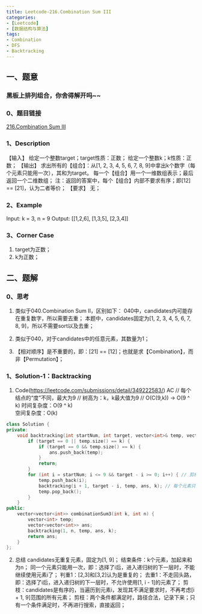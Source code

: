 ```yaml
---
title: Leetcode-216.Combination Sum III
categories: 
- [Leetcode]
- [数据结构与算法]
tags: 
- Combination
- DFS
- Backtracking
---
```


## 一、题意

### 黑板上排列组合，你舍得解开吗~~

### 0、题目链接
[216.Combination Sum III](https://leetcode.com/problems/combination-sum-iii/)

### 1、Description
【输入】
给定一个整数target；target性质：正数；
给定一个整数k；k性质：正数；
【输出】
求出所有的【组合】：从[1, 2, 3, 4, 5, 6, 7, 8, 9]中拿出k个数字（每个元素只能用一次），其和为target。
每一个【组合】用一个一维数组表示；最后返回一个二维数组；
注：返回的答案中，每个【组合】内部不要求有序；即[12] == [21]，认为二者等价；
【要求】
无；

### 2、Example
Input: k = 3, n = 9
Output: [[1,2,6], [1,3,5], [2,3,4]]

<!-- more -->

### 3、Corner Case
1. target为正数；
2. k为正数；

## 二、题解

### 0、思考
1. 类似于040.Combination Sum II，区别如下：
040中，candidates内可能存在重复数字，所以需要去重；
本题中，candidates固定为[1, 2, 3, 4, 5, 6, 7, 8, 9]，所以不需要sort以及去重；

2. 类似于040，对于candidates中的任意元素，其数量为1；

3. 【相对顺序】是不重要的，即：[21] == [12]；也就是求【Combination】，而非【Permutation】；

### 1、Solution-1：Backtracking
1. Code(https://leetcode.com/submissions/detail/349222583/)
AC
// 每个结点的“度”不同，最大为9
// 树高为：k，k最大值为9
// O(C(9,k)) -> O(9 ^ k)
时间复杂度：O(9 ^ k)  
空间复杂度：O(k)
```C++
class Solution {
private:
    void backtracking(int startNum, int target, vector<int>& temp, vector<vector<int>>& ans, int k) {
        if (target == 0 || temp.size() == k) {
            if (target == 0 && temp.size() == k) {
                ans.push_back(temp);
            }
            return;
        }
        for (int i = startNum; i <= 9 && target - i >= 0; i++) { // 剪枝策略
            temp.push_back(i);
            backtracking(i + 1, target - i, temp, ans, k); // 每个元素只能使用一次
            temp.pop_back();
        }
    }
public:
    vector<vector<int>> combinationSum3(int k, int n) {
        vector<int> temp;
        vector<vector<int>> ans;
        backtracking(1, n, temp, ans, k);
        return ans;
    }
};
```

2. 总结
candidates无重复元素，固定为[1, 9]；
结束条件：k个元素，加起来和为n；
同一个元素只能用一次，即：选择了i后，进入递归树的下一层时，不能继续使用元素i了；
判重1：[2,3]和[3,2]认为是重复的；
去重1：不走回头路，即：选择了i后，进入递归树的下一层时，不允许使用[1, i - 1]的元素了；
剪枝：candidates是有序的，当遍历到元素i，发现其不满足要求时，不再考虑[i + 1, 9]范围的所有元素；
剪枝：两个条件都满足时，路径合法，记录下来；只有一个条件满足时，不再进行搜索，直接返回；